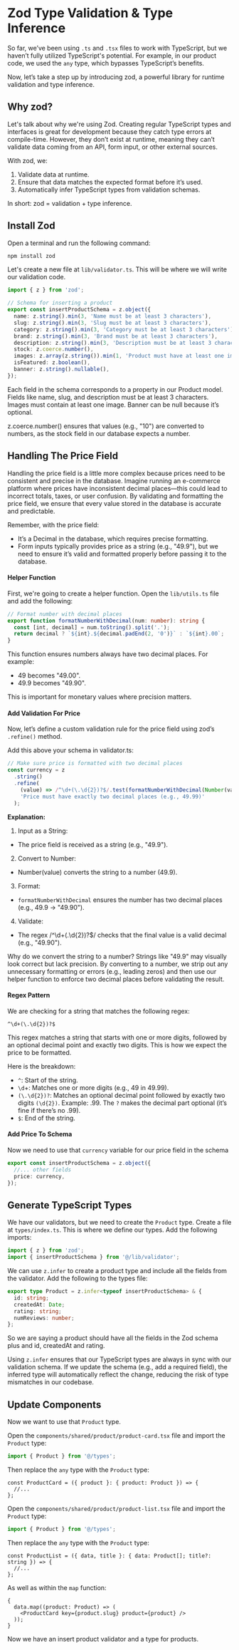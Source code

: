 # Zod Type Validation & Type Inference

So far, we’ve been using `.ts` and `.tsx` files to work with TypeScript, but we haven’t fully utilized TypeScript's potential. For example, in our product code, we used the `any` type, which bypasses TypeScript’s benefits.

Now, let’s take a step up by introducing zod, a powerful library for runtime validation and type inference.

## Why zod?

Let's talk about why we're using Zod. Creating regular TypeScript types and interfaces is great for development because they catch type errors at compile-time. However, they don’t exist at runtime, meaning they can’t validate data coming from an API, form input, or other external sources.

With zod, we:

1. Validate data at runtime.
2. Ensure that data matches the expected format before it’s used.
3. Automatically infer TypeScript types from validation schemas.

In short: zod = validation + type inference.


## Install Zod

Open a terminal and run the following command:

```bash
npm install zod
```

Let's create a new file at `lib/validator.ts`. This will be where we will write our validation code.


```ts
import { z } from 'zod';

// Schema for inserting a product
export const insertProductSchema = z.object({
  name: z.string().min(3, 'Name must be at least 3 characters'),
  slug: z.string().min(3, 'Slug must be at least 3 characters'),
  category: z.string().min(3, 'Category must be at least 3 characters'),
  brand: z.string().min(3, 'Brand must be at least 3 characters'),
  description: z.string().min(3, 'Description must be at least 3 characters'),
  stock: z.coerce.number(),
  images: z.array(z.string()).min(1, 'Product must have at least one image'),
  isFeatured: z.boolean(),
  banner: z.string().nullable(),
});

```

Each field in the schema corresponds to a property in our Product model. Fields like name, slug, and description must be at least 3 characters. Images must contain at least one image. Banner can be null because it’s optional.

z.coerce.number() ensures that values (e.g., "10") are converted to numbers, as the stock field in our database expects a number.


## Handling The Price Field

Handling the price field is a little more complex because prices need to be consistent and precise in the database. Imagine running an e-commerce platform where prices have inconsistent decimal places—this could lead to incorrect totals, taxes, or user confusion. By validating and formatting the price field, we ensure that every value stored in the database is accurate and predictable.

Remember, with the price field:

- It’s a Decimal in the database, which requires precise formatting.
- Form inputs typically provides price as a string (e.g., "49.9"), but we need to ensure it’s valid and formatted properly before passing it to the database.


#### Helper Function

First, we're going to create a helper function. Open the `lib/utils.ts` file and add the following:

```ts
// Format number with decimal places
export function formatNumberWithDecimal(num: number): string {
  const [int, decimal] = num.toString().split('.');
  return decimal ? `${int}.${decimal.padEnd(2, '0')}` : `${int}.00`;
}
```

This function ensures numbers always have two decimal places. For example:

- 49 becomes "49.00".
- 49.9 becomes "49.90".

This is important for monetary values where precision matters.

#### Add Validation For Price

Now, let’s define a custom validation rule for the price field using zod’s `.refine()` method.

Add this above your schema in validator.ts:

```ts
// Make sure price is formatted with two decimal places
const currency = z
  .string()
  .refine(
    (value) => /^\d+(\.\d{2})?$/.test(formatNumberWithDecimal(Number(value))),
    'Price must have exactly two decimal places (e.g., 49.99)'
  );

```

**Explanation:**

1. Input as a String:
 - The price field is received as a string (e.g., "49.9").
2. Convert to Number:
 - Number(value) converts the string to a number (49.9).
3. Format:
 - `formatNumberWithDecimal` ensures the number has two decimal places (e.g., 49.9 → "49.90").
4. Validate:
 - The regex /^\d+(\.\d{2})?$/ checks that the final value is a valid decimal (e.g., "49.90").

 Why do we convert the string to a number? Strings like "49.9" may visually look correct but lack precision. By converting to a number, we strip out any unnecessary formatting or errors (e.g., leading zeros) and then use our helper function to enforce two decimal places before validating the result.

#### Regex Pattern

 We are checking for a string that matches the following regex:

```regex
^\d+(\.\d{2})?$
```

This regex matches a string that starts with one or more digits, followed by an optional decimal point and exactly two digits. This is how we expect the price to be formatted.

Here is the breakdown:

- `^`: Start of the string.
- `\d`+: Matches one or more digits (e.g., 49 in 49.99).
- `(\.\d{2})?`: Matches an optional decimal point followed by exactly two digits `(\d{2})`. Example: .99. 
The `?` makes the decimal part optional (it’s fine if there’s no .99).
- `$`: End of the string.

#### Add Price To Schema

Now we need to use that `currency` variable for our price field in the schema

```ts
export const insertProductSchema = z.object({
  //... other fields
  price: currency,
});

```

## Generate TypeScript Types

We have our validators, but we need to create the `Product` type. Create a file at `types/index.ts`. This is where we define our types. Add the following imports:

```ts
import { z } from 'zod';
import { insertProductSchema } from '@/lib/validator';
```

We can use `z.infer` to create a product type and include all the fields from the validator. Add the following to the types file:

```ts
export type Product = z.infer<typeof insertProductSchema> & {
  id: string;
  createdAt: Date;
  rating: string;
  numReviews: number;
};
```

So we are saying a product should have all the fields in the Zod schema plus and id, createdAt and rating.

Using `z.infer` ensures that our TypeScript types are always in sync with our validation schema. If we update the schema (e.g., add a required field), the inferred type will automatically reflect the change, reducing the risk of type mismatches in our codebase.


## Update Components

Now we want to use that `Product` type.

Open the `components/shared/product/product-card.tsx` file and import the `Product` type:

```ts
import { Product } from '@/types';
```

Then replace the `any` type with the `Product` type:

```tsx
const ProductCard = ({ product }: { product: Product }) => {
  //...
};
```

Open the `components/shared/product/product-list.tsx` file and import the `Product` type:

```ts
import { Product } from '@/types';
```

Then replace the `any` type with the `Product` type:

```tsx
const ProductList = ({ data, title }: { data: Product[]; title?: string }) => {
  //...
};
```

As well as within the `map` function:

```tsx
{
  data.map((product: Product) => (
    <ProductCard key={product.slug} product={product} />
  ));
}
```

Now we have an insert product validator and a type for products.
